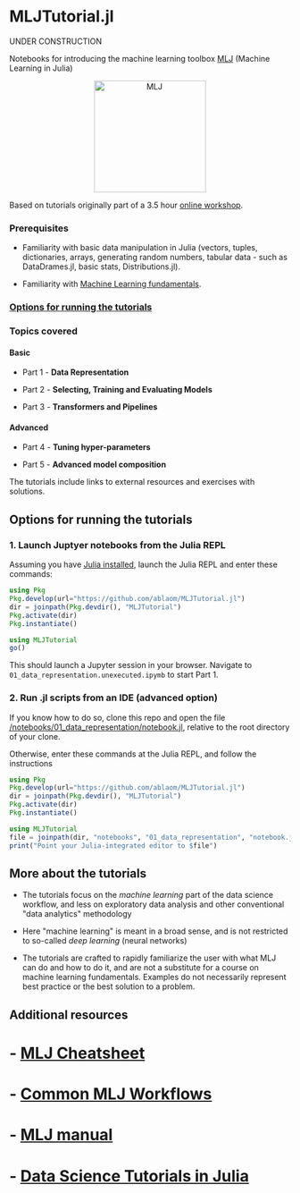 # MLJTutorial.jl

UNDER CONSTRUCTION

Notebooks for introducing the machine learning toolbox
[MLJ](https://alan-turing-institute.github.io/MLJ.jl/dev/) (Machine
Learning in Julia) 

<div align="center">
	<img src="data/MLJLogo2.svg" alt="MLJ" width="200">
</div>

Based on tutorials originally part of a 3.5 hour [online
workshop](https://github.com/ablaom/MachineLearningInJulia2020).

### Prerequisites

- Familiarity with basic data manipulation in Julia (vectors, tuples,
dictionaries, arrays, generating random numbers, tabular data - such
as DataDrames.jl, basic stats, Distributions.jl).

- Familiarity with [Machine Learning fundamentals](#more-about-the-tutorials). 

### [Options for running the tutorials](#options-for-running-the-tutorials)


### Topics covered

#### Basic

- Part 1 - **Data Representation**

- Part 2 - **Selecting, Training and Evaluating Models**

- Part 3 - **Transformers and Pipelines**

#### Advanced

- Part 4 - **Tuning hyper-parameters**

- Part 5 - **Advanced model composition** 

The tutorials include links to external resources and exercises with
solutions.


## Options for running the tutorials

### 1. Launch Juptyer notebooks from the Julia REPL

Assuming you have [Julia installed](https://julialang.org/downloads/),
launch the Julia REPL and enter these commands:

```julia
using Pkg
Pkg.develop(url="https://github.com/ablaom/MLJTutorial.jl")
dir = joinpath(Pkg.devdir(), "MLJTutorial")
Pkg.activate(dir)
Pkg.instantiate()

using MLJTutorial
go()
```

This should launch a Jupyter session in your browser. Navigate to
`01_data_representation.unexecuted.ipymb` to start Part 1.


### 2. Run .jl scripts from an IDE (advanced option)

If you know how to do so, clone this repo and open the file
[/notebooks/01_data_representation/notebook.jl](/notebooks/01_data_representation/notebook.jl),
relative to the root directory of your clone.

Otherwise, enter these commands at the Julia REPL, and follow the instructions

```julia
using Pkg
Pkg.develop(url="https://github.com/ablaom/MLJTutorial.jl")
dir = joinpath(Pkg.devdir(), "MLJTutorial")
Pkg.activate(dir)
Pkg.instantiate()

using MLJTutorial
file = joinpath(dir, "notebooks", "01_data_representation", "notebook.jl")
print("Point your Julia-integrated editor to $file")
```

## More about the tutorials 

- The tutorials focus on the *machine learning* part of the data
  science workflow, and less on exploratory data analysis and other
  conventional "data analytics" methodology

- Here "machine learning" is meant in a broad sense, and is not
  restricted to so-called *deep learning* (neural networks)

- The tutorials are crafted to rapidly familiarize the user with what
  MLJ can do and how to do it, and are not a substitute for a course
  on machine learning fundamentals. Examples do not necessarily
  represent best practice or the best solution to a problem.


## Additional resources

# - [MLJ Cheatsheet](https://alan-turing-institute.github.io/MLJ.jl/dev/mlj_cheatsheet/)
# - [Common MLJ Workflows](https://alan-turing-institute.github.io/MLJ.jl/dev/common_mlj_workflows/)
# - [MLJ manual](https://alan-turing-institute.github.io/MLJ.jl/dev/)
# - [Data Science Tutorials in Julia](https://juliaai.github.io/DataScienceTutorials.jl/)


